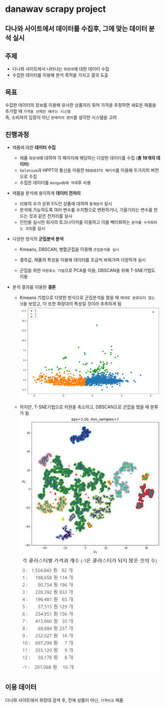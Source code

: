 # danawav scrapy project
## 다나와 사이트에서 데이터를 수집후, 그에 맞는 데이터 분석 실시

## 주제
- 다나와 사이트에서 나타나는 `화장대`에 대한 데이터 수집
- 수집한 데이터를 이용해 분석 목적을 가지고 결과 도출

## 목표
수집한 데이터의 정보를 이용해 유사한 상품끼리 묶어 가격을 추정하면 새로운 제품을 추가할 때 `가격을 선제안 해주는 시스템`   
즉, 소비자의 입장이 아닌 `판매자의 편의`를 생각한 시스템을 고려

## 진행과정
- 제품에 대한 **데이터 수집**
    - 제품 `화장대`에 대하여 각 페이지에 해당하는 다양한 데이터를 수집 (**총 19개의 데이터**)
    - `Selenium`과 HPPT의 통신을 이용한 `REQUESTS 패키지`를 이용해 두가지의 버전으로 수집
    - 수집한 데이터를 `mongodb에 적재`후 사용

- 제품을 분석에 용이하게 **데이터 전처리**
    - 리뷰의 수가 상위 5%인 상품에 대하여 `통계분석` 실시
    - 분석에 가능하도록 여러 변수를 수치형으로 변환하거나, 기울기라는 변수를 만드는 것과 같은 전처리를 실시
    - 인턴을 실시한 회사의 토크나이저를 이용하고 이를 벡터화하는 `문자를 수치화하는 과정`을 실시

- 다양한 방식의 **군집분석 분석**
    - Kmeans, DBSCAN, 병합군집을 이용해 `군집분석을 실시`
    - 결측값, 제품의 특성을 이용해 데이터를 조금씩 바꿔가며 다양하게 실시

    - 군집을 위한 `차원축소 기법`으로 PCA를 이용, DBSCAN을 위해 T-SNE기법도 이용

- 분석 결과를 이용한 **결론**
    - Kmeans 기법으로 다양한 방식으로 군집분석을 했을 때 `제대로 분류되지 않는 것`을 보았고, 이 또한 화장대의 특성일 것이라 추측하게 됨
        ![result1](./image/result1.png)

    - 하지만, T-SNE기법으로 차원을 축소하고, DBSCAN으로 군집을 했을 때 분류가 됨
        ![result2](./image/result2.png)
        ![result3](./image/result3.png)


## 이용 데이터
다나와 사이트에서 화장대 검색 후, 전체 상품이 아닌, `가격비교` 제품